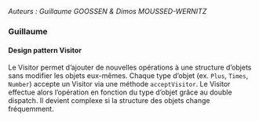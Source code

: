 *Auteurs : Guillaume GOOSSEN & Dimos MOUSSED-WERNITZ*

### Guillaume

#### Design pattern Visitor

Le Visitor permet d’ajouter de nouvelles opérations à une structure d’objets sans modifier les objets eux-mêmes. Chaque type d’objet (ex. `Plus`, `Times`, `Number`) accepte un Visitor via une méthode `acceptVisitor`. Le Visitor effectue alors l’opération en fonction du type d’objet grâce au double dispatch. Il devient complexe si la structure des objets change fréquemment.